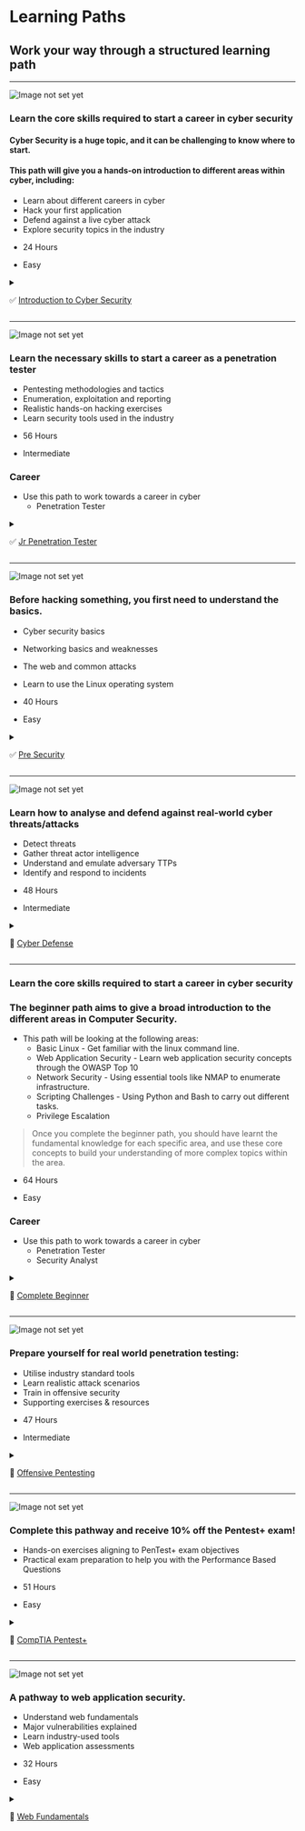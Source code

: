# Learning Paths
## Work your way through a structured learning path

---


![Image not set yet](https://assets.tryhackme.com/img/paths/introduction-to-cyber.jpg)


### Learn the core skills required to start a career in cyber security
#### Cyber Security is a huge topic, and it can be challenging to know where to start. 
#### This path will give you a hands-on introduction to different areas within cyber, including:


*   Learn about different careers in cyber
*   Hack your first application
*   Defend against a live cyber attack
*   Explore security topics in the industry

- 24 Hours

- Easy

<details>
    <summary>
        
✅ [Introduction to Cyber Security](https://tryhackme.com/path-action/introtocyber/join)
    </summary>
        

## 1️⃣ Introduction to Cyber Security
### Understand what is offensive and defensive security, and learn about careers available in cyber.
- Intro to Offensive Security
    - Hack your first website (legally in a safe environment) and experience an ethical hacker's job.

- Intro to Defensive Security
    - Introducing defensive security and related topics, such as threat intelligence, SOC, DFIR, and SIEM.

- Careers in Cyber
    - Learn about the different careers in cyber security.


## 2️⃣ Introduction to Offensive Security
### Understand what Offensive Security entails, and practice breaking into computer systems by exploiting applications and networks.

- Web Application Security
    - Learn about web applications and explore some of their common security issues.

- Operating System Security
    - This room introduces users to operating system security and demonstrates SSH authentication on Linux.

- Network Security
    - Learn about network security, understand attack methodology, and practice hacking into a target server.


## 3️⃣ Introduction to Defensive Security
### Learn Defensive Security by using digital forensics in an investigation and applying security operations to stop a live cyber attack.

- Intro to Digital Forensics
    - Learn about digital forensics and related processes and experiment with a practical example.

- Security Operations
    - Learn about Security Operations Center (SOC): its responsibilities, services, and data sources.

- [Certificate]()

![image](https://user-images.githubusercontent.com/51442719/171312538-49b1be06-a7a0-46e5-b2d3-532870ba32de.png)


#### Completing this learning path will give you the knowledge to kick start your cyber journey.

</details>

---

![Image not set yet](https://assets.tryhackme.com/img/paths/jr-penetration-tester-2.jpg)


### Learn the necessary skills to start a career as a penetration tester

*   Pentesting methodologies and tactics
*   Enumeration, exploitation and reporting
*   Realistic hands-on hacking exercises
*   Learn security tools used in the industry

- 56 Hours

- Intermediate

### Career
- Use this path to work towards a career in cyber
    - Penetration Tester

<details>
    <summary>
        
✅ [Jr Penetration Tester](https://tryhackme.com/path-action/jrpenetrationtester/join)
    </summary>


- [Certificate]()

![image](https://user-images.githubusercontent.com/51442719/171312671-9c08c137-dea8-4142-a481-13a013780968.png)

</details>

---

![Image not set yet](https://assets.tryhackme.com/img/paths/cyberfundamentals.png)


### Before hacking something, you first need to understand the basics.

*   Cyber security basics
*   Networking basics and weaknesses  
    
*   The web and common attacks
*   Learn to use the Linux operating system

- 40 Hours

- Easy

<details>
    <summary>
        
✅ [Pre Security](https://tryhackme.com/path-action/presecurity/join)
    </summary>


- [Certificate]()

![image](https://user-images.githubusercontent.com/51442719/171312637-401f2896-bc45-4e4a-9925-bfbe871f0a85.png)

</details>

---

![Image not set yet](https://assets.tryhackme.com/img/paths/defensivesecurity.png)


### Learn how to analyse and defend against real-world cyber threats/attacks

*   Detect threats
*   Gather threat actor intelligence
*   Understand and emulate adversary TTPs
*   Identify and respond to incidents

- 48 Hours

- Intermediate

<details>
    <summary>
        
🔰 [Cyber Defense](https://tryhackme.com/path-action/blueteam/join)
    </summary>


---

- [x] Cyber Defense Introduction
  - Learn the basics of networking, host-based systems, and active directory. These rooms will give you the foundational knowledge needed to grasp more advanced concepts.

- [ ] Threat and Vulnerability Management
  - Identify how attackers are developing their techniques to use in your defensive strategy.

- [ ] Security Operations & Monitoring
  - Learn how to configure and utilise tooling to ensure that suspicious activity is quickly identified and dealt with in your environment.

- [ ] Threat Emulation
  - The best way to understand how attackers work is to get hands on experience with their techniques.

- [ ] Incident Response and Forensics
  - Incidents are inevitable. Learn how to identify and respond to them.

- [ ] Malware Analysis
  - Analyse malicious files to prevent malicious actions and identify attacks.

---
    
## ✅ Cyber Defense Introduction

![image](https://user-images.githubusercontent.com/51442719/172023605-8ed749f4-a05f-4a7b-b74b-457016872d06.png)

### Learn the basics of networking, host-based systems, and active directory. <br> These rooms will give you the foundational knowledge needed to grasp more advanced concepts.

---

![image](https://user-images.githubusercontent.com/51442719/172024424-51253745-fa68-4efe-aae8-799cd5c290f8.png)

-[x] [Tutorial](https://tryhackme.com/jr/tutorial)
  - Learn how to use a TryHackMe room to start your upskilling in cyber security.
    - Task 1  Starting your first machine

---

![image](https://user-images.githubusercontent.com/51442719/172024427-31916176-eb1a-4607-a70e-61904d3576ba.png)

- [x] [Introductory Networking](https://tryhackme.com/jr/introtonetworking)
  - An introduction to networking theory and basic networking tools
    - Task 1  Introduction
    - Task 2  The OSI Model: An Overview
    - Task 3  Encapsulation
    - Task 4  The TCP/IP Model
    - Task 5  `Networking Tools` Ping
    - Task 6  `Networking Tools` Traceroute
    - Task 7  `Networking Tools` WHOIS
    - Task 8  `Networking Tools` Dig
    - Task 9  Further Reading

---

![image](https://user-images.githubusercontent.com/51442719/172024432-99c47551-0a34-44bc-a0b6-dff67fd30659.png)

- [x] [Network Services](https://tryhackme.com/jr/networkservices)
  - Learn about, then enumerate and exploit a variety of network services and misconfigurations.
    - Task 1  Get Connected
    - Task 2  Understanding SMB
    - Task 3  Enumerating SMB
    - Task 4  Exploiting SMB
    - Task 5  Understanding Telnet
    - Task 6  Enumerating Telnet
    - Task 7  Exploiting Telnet
    - Task 8  Understanding FTP
    - Task 9  Enumerating FTP
    - Task 10  Exploiting FTP
    - Task 11  Expanding Your Knowledge

---

![image](https://user-images.githubusercontent.com/51442719/172024437-ee765965-be1a-4bf8-9c19-1c2b68b0e73d.png)

- [x] [Network Services 2](https://tryhackme.com/jr/networkservices2)
  - Enumerating and Exploiting More Common Network Services & Misconfigurations
    - Task 1  Get Connected
    - Task 2  Understanding NFS
    - Task 3  Enumerating NFS
    - Task 4  Exploiting NFS
    - Task 5  Understanding SMTP
    - Task 6  Enumerating SMTP
    - Task 7  Exploiting SMTP
    - Task 8  Understanding MySQL
    - Task 9  Enumerating MySQL
    - Task 10  Exploiting MySQL
    - Task 11  Further Learning

---

![image](https://user-images.githubusercontent.com/51442719/172024440-a6f01ed1-426d-46ed-b6ad-71e352439db9.png)

- [x] [Wireshark 101](https://tryhackme.com/jr/wireshark)
  - Learn the basics of Wireshark and how to analyze various protocols and PCAPs
    - Task 1  Introduction
    - Task 2  Installation
    - Task 3  Wireshark Overview
    - Task 4  Collection Methods
    - Task 5  Filtering Captures
    - Task 6  Packet Dissection
    - Task 7  ARP Traffic
    - Task 8  ICMP Traffic
    - Task 9  TCP Traffic
    - Task 10  DNS Traffic
    - Task 11  HTTP Traffic
    - Task 12  HTTPS Traffic
    - Task 13  Analyzing Exploit PCAPs
    - Task 14  Conclusion    

---

![image](https://user-images.githubusercontent.com/51442719/172024443-94b7a3ec-ffef-4612-a862-2a5ee9ba7310.png)

- [x] [Windows Fundamentals 1](https://tryhackme.com/jr/windowsfundamentals1xbx)
  - In part 1 of the Windows Fundamentals module, we'll start our journey learning about the Windows desktop, the NTFS file system, UAC, the Control Panel, and more..
    - Task 1  Introduction to Windows
    - Task 2  Windows Editions
    - Task 3  The Desktop (GUI)
    - Task 4  The File System
    - Task 5  The Windows\System32 Folders
    - Task 6  User Accounts, Profiles, and Permissions
    - Task 7  User Account Control
    - Task 8  Settings and the Control Panel
    - Task 9  Task Manager
    - Task 10  Conclusion

---

![image](https://user-images.githubusercontent.com/51442719/172024447-d6002f6a-749c-491b-b5ae-d9c697742205.png)

- [x] [Active Directory Basics](https://tryhackme.com/jr/activedirectorybasics)
  - Learn the basics of Active Directory and how it is used in the real world today
    - Task 1  Introduction
    - Task 2  Physical Active Directory
    - Task 3  The Forest
    - Task 4  Users + Groups
    - Task 5  Trusts + Policies
    - Task 6  Active Directory Domain Services + Authentication
    - Task 7  AD in the Cloud
    - Task 8  Hands-On Lab
    - Task 9  Conclusion

---    

## 🔲 Threat and Vulnerability Management

![image](https://user-images.githubusercontent.com/51442719/172023616-fd73eaf3-91b6-4fd0-835f-a6e87e82a8b0.png)

### Identify how attackers are developing their techniques to use in your defensive strategy.

---

![image](https://user-images.githubusercontent.com/51442719/172024262-15ef5b8b-9089-46d5-ad73-a1e3dc0fff05.png)

- [x] [Nessus](https://tryhackme.com/jr/rpnessusredux)
  - Learn how to set up and use Nessus, a popular vulnerability scanner.
    - Task 1  Introduction
    - Task 2  Installation
    - Task 3  Navigation and Scans
    - Task 4  Scanning!
    - Task 5  Scanning a Web Application!

---

![image](https://user-images.githubusercontent.com/51442719/172024288-d8bc9e9f-622a-4d61-8b20-858e3cf5a21f.png)

- [x] [MITRE](https://tryhackme.com/jr/mitre)
  - This room will discuss the various resources MITRE has made available for the cybersecurity community.
    - Task 1  Introduction to MITRE
    - Task 2  Basic Terminology
    - Task 3  ATT&CK® Framework
    - Task 4  CAR Knowledge Base
    - Task 5  Shield Active Defense
    - Task 6  ATT&CK® Emulation Plans
    - Task 7  ATT&CK® and Threat Intelligence
    - Task 8  Conclusion

---

![image](https://user-images.githubusercontent.com/51442719/172024299-5920c661-dc7c-4a60-9102-277d0708f644.png)

- [ ] 🔰 [Yara](https://tryhackme.com/jr/yara)
  - Learn the applications and language that is Yara for everything threat intelligence, forensics, and threat hunting!
    - Task 1  Introduction
    - Task 2  What is Yara?
    - Task 3  Installing Yara (Ubuntu/Debian & Windows)
    - Task 4  Deploy
    - Task 5  Introduction to Yara Rules
    - Task 6  Expanding on Yara Rules
    - Task 7  Yara Modules
    - Task 8  Other tools and Yara
    - Task 9  Using LOKI and its Yara rule set
    - Task 10  Creating Yara rules with yarGen
    - Task 11  Valhalla
    - Task 12  Conclusion

---

![image](https://user-images.githubusercontent.com/51442719/172024304-dce0cbfd-86ec-4a80-9e55-d2b7d543218d.png)

- [Intro to ISAC](https://tryhackme.com/jr/introtoisac)
  - Learn how to utilize Information Sharing and Analysis Centers to gather threat intelligence and collect IOCs.

---

![image](https://user-images.githubusercontent.com/51442719/172024311-57a2b93c-f33c-4282-885d-c0f4da2e5b87.png)

- [Zero Logon](https://tryhackme.com/jr/zer0logon)
  - Learn about and exploit the ZeroLogon vulnerability that allows an attacker to go from Zero to Domain Admin without any valid credentials.

---

![image](https://user-images.githubusercontent.com/51442719/172024320-eb74a2de-9fe2-48c5-8089-7220885415a0.png)

- [OpenVAS](https://tryhackme.com/jr/openvas)
  - Learn the basics of threat and vulnerability management using Open Vulnerability Assessment Scanning

---

![image](https://user-images.githubusercontent.com/51442719/172024331-67d8ae95-6304-4bf1-8ad6-376a0c654634.png)

- [MISP](https://tryhackme.com/jr/misp)
  - Walkthrough on the use of MISP as a Threat Sharing Platform

---

## 🔲 Security Operations & Monitoring

![image](https://user-images.githubusercontent.com/51442719/172023625-ab6a3e14-346e-46d1-8b14-fef6a3088456.png)

### Learn how to configure and utilise tooling to ensure that suspicious activity is quickly identified and dealt with in your environment.

---

## 🔲 Threat Emulation

![image](https://user-images.githubusercontent.com/51442719/172023631-d6ae833a-10b1-4454-9d6b-674637867057.png)

### The best way to understand how attackers work is to get hands on experience with their techniques.

---

## 🔲 Incident Response and Forensics

![image](https://user-images.githubusercontent.com/51442719/172023640-664756e6-2726-4d7f-85f2-459610c6c996.png)

### Incidents are inevitable. Learn how to identify and respond to them.

---

## 🔲 Malware Analysis

![image](https://user-images.githubusercontent.com/51442719/172023643-c1880055-4b8b-4243-a0f5-48725dc365ed.png)

### Analyse malicious files to prevent malicious actions and identify attacks.

---
    
</details>

---

### Learn the core skills required to start a career in cyber security
### The beginner path aims to give a broad introduction to the different areas in Computer Security. <br> 
- This path will be looking at the following areas:
  - Basic Linux - Get familiar with the linux command line.
  - Web Application Security - Learn web application security concepts through the OWASP Top 10
  - Network Security - Using essential tools like NMAP to enumerate infrastructure.
  - Scripting Challenges - Using Python and Bash to carry out different tasks.
  - Privilege Escalation
> Once you complete the beginner path, you should have learnt the fundamental knowledge for each specific area, and use these core concepts to build your understanding of more complex topics within the area.

- 64 Hours

- Easy

### Career
- Use this path to work towards a career in cyber
    - Penetration Tester
    - Security Analyst

<details>
    <summary>
        
🔰 [Complete Beginner](https://tryhackme.com/path-action/beginner/join)
    </summary>

![Image not set yet](https://assets.tryhackme.com/img/paths/completebeginner.jpg)
    
    
</details>

---

![Image not set yet](https://assets.tryhackme.com/img/paths/offensivepentesting.jpg)


### Prepare yourself for real world penetration testing:

*   Utilise industry standard tools
*   Learn realistic attack scenarios
*   Train in offensive security
*   Supporting exercises & resources

- 47 Hours

- Intermediate

<details>
    <summary>
        
🔰 [Offensive Pentesting](https://tryhackme.com/path-action/pentesting/join)
    </summary>


</details>

---

![Image not set yet](https://i.imgur.com/ijlQ3wZ.jpg)


### Complete this pathway and receive 10% off the Pentest+ exam!

*   Hands-on exercises aligning to PenTest+ exam objectives
*   Practical exam preparation to help you with the Performance Based Questions

- 51 Hours

- Easy


<details>
    <summary>
        
🔰 [CompTIA Pentest+](https://tryhackme.com/path-action/pentestplus/join)
    </summary>

</details>

---

![Image not set yet](https://assets.tryhackme.com/img/paths/web.jpg)


### A pathway to web application security.

*   Understand web fundamentals
*   Major vulnerabilities explained
*   Learn industry-used tools
*   Web application assessments

- 32 Hours

- Easy

<details>
    <summary>
        
🔰 [Web Fundamentals](https://tryhackme.com/path-action/web/join)
    </summary>


</details>
